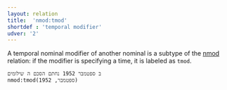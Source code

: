 ```yaml
---
layout: relation
title:  'nmod:tmod'
shortdef : 'temporal modifier'
udver: '2'
---
```


A temporal nominal modifier of another nominal is a subtype of the [nmod]() relation:
if the modifier is specifying a time, it is labeled as `tmod`.

~~~ sdparse
ב ספטמבר 1952 נחתם הסכם ה שילומים
nmod:tmod(ספטמבר, 1952)
~~~

<!-- Interlanguage links updated Po 6. listopadu 2023, 21:43:07 CET -->
